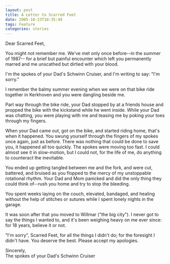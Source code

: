 ```yaml
---
layout: post
title: A Letter to Scarred Feet
date: 2005-10-23T10:35:49
tags: Feature
categories: stories
---
```


Dear Scarred Feet,

You might not remember me. We've met only once before--in the summer of 1987--
for a brief but painful encounter which left you permanently marred and me
unscathed but dirtied with your blood.

I'm the spokes of your Dad's Schwinn Cruiser, and I'm writing to say: "I'm
sorry."


I remember the balmy summer evening when we were on that bike ride together in
Kerkhoven and you were dangling beside me.

Part way through the bike ride, your Dad stopped by at a friends house and
propped the bike with the kickstand while he went inside. While your Dad was
chatting, you were playing with me and teasing me by poking your toes through
my fingers.

When your Dad came out, got on the bike, and started riding home, that's when
it happened. You swung yourself through the fingers of my spokes once again,
just as before. There was nothing that could be done to save you, it happened
all too quickly. The spokes were moving too fast. I could almost see it in
slow-motion, but I could not, for the life of me, do anything to counteract
the inevitable.

You ended up getting tangled between me and the fork, and were cut, battered,
and bruised as you flopped to the mercy of my unstoppable rotational rhythm.
Your Dad and Mom panicked and did the only thing they could think of--rush you
home and try to stop the bleeding.

You spent weeks laying on the couch, elevated, bandaged, and healing without
the help of stitches or sutures while I spent lonely nights in the garage.

It was soon after that you moved to Willmar ("the big city"). I never got to
say the things I wanted to, and it's been weighing heavy on me ever since: for
18 years, believe it or not.

"I'm sorry", Scarred Feet, for all the things I didn't do; for the foresight I
didn't have. You deserve the best. Please accept my apologies.

Sincerely,  
The spokes of your Dad's Schwinn Cruiser


